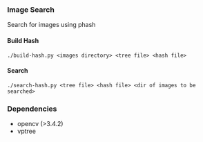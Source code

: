 ### Image Search

Search for images using phash

#### Build Hash

```
./build-hash.py <images directory> <tree file> <hash file> 
```

#### Search

```
./search-hash.py <tree file> <hash file> <dir of images to be searched>
```

### Dependencies

- opencv (>3.4.2)
- vptree

